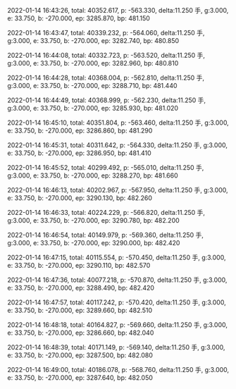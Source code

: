 2022-01-14 16:43:26, total: 40352.617, p: -563.330, delta:11.250 手, g:3.000, e: 33.750, b: -270.000, ep: 3285.870, bp: 481.150

2022-01-14 16:43:47, total: 40339.232, p: -564.060, delta:11.250 手, g:3.000, e: 33.750, b: -270.000, ep: 3282.740, bp: 480.850

2022-01-14 16:44:08, total: 40332.723, p: -563.520, delta:11.250 手, g:3.000, e: 33.750, b: -270.000, ep: 3282.960, bp: 480.810

2022-01-14 16:44:28, total: 40368.004, p: -562.810, delta:11.250 手, g:3.000, e: 33.750, b: -270.000, ep: 3288.710, bp: 481.440

2022-01-14 16:44:49, total: 40368.999, p: -562.230, delta:11.250 手, g:3.000, e: 33.750, b: -270.000, ep: 3285.930, bp: 481.020

2022-01-14 16:45:10, total: 40351.804, p: -563.460, delta:11.250 手, g:3.000, e: 33.750, b: -270.000, ep: 3286.860, bp: 481.290

2022-01-14 16:45:31, total: 40311.642, p: -564.330, delta:11.250 手, g:3.000, e: 33.750, b: -270.000, ep: 3286.950, bp: 481.410

2022-01-14 16:45:52, total: 40299.492, p: -565.010, delta:11.250 手, g:3.000, e: 33.750, b: -270.000, ep: 3288.270, bp: 481.660

2022-01-14 16:46:13, total: 40202.967, p: -567.950, delta:11.250 手, g:3.000, e: 33.750, b: -270.000, ep: 3290.130, bp: 482.260

2022-01-14 16:46:33, total: 40224.229, p: -566.820, delta:11.250 手, g:3.000, e: 33.750, b: -270.000, ep: 3290.780, bp: 482.200

2022-01-14 16:46:54, total: 40149.979, p: -569.360, delta:11.250 手, g:3.000, e: 33.750, b: -270.000, ep: 3290.000, bp: 482.420

2022-01-14 16:47:15, total: 40115.554, p: -570.450, delta:11.250 手, g:3.000, e: 33.750, b: -270.000, ep: 3290.110, bp: 482.570

2022-01-14 16:47:36, total: 40077.218, p: -570.870, delta:11.250 手, g:3.000, e: 33.750, b: -270.000, ep: 3288.490, bp: 482.420

2022-01-14 16:47:57, total: 40117.242, p: -570.420, delta:11.250 手, g:3.000, e: 33.750, b: -270.000, ep: 3289.660, bp: 482.510

2022-01-14 16:48:18, total: 40164.827, p: -569.660, delta:11.250 手, g:3.000, e: 33.750, b: -270.000, ep: 3286.660, bp: 482.040

2022-01-14 16:48:39, total: 40171.149, p: -569.140, delta:11.250 手, g:3.000, e: 33.750, b: -270.000, ep: 3287.500, bp: 482.080

2022-01-14 16:49:00, total: 40186.078, p: -568.760, delta:11.250 手, g:3.000, e: 33.750, b: -270.000, ep: 3287.640, bp: 482.050